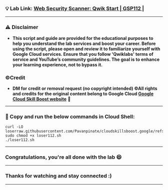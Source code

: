 
### 💡 Lab Link: [Web Security Scanner: Qwik Start | GSP112 | ](https://www.cloudskillsboost.google/focuses/1715?parent=catalog)



---

### ⚠️ Disclaimer
- **This script and guide are provided for the educational purposes to help you understand the lab services and boost your career. Before using the script, please open and review it to familiarize yourself with Google Cloud services. Ensure that you follow 'Qwiklabs' terms of service and YouTube’s community guidelines. The goal is to enhance your learning experience, not to bypass it.**

### ©Credit
- **DM for credit or removal request (no copyright intended) ©All rights and credits for the original content belong to Google Cloud [Google Cloud Skill Boost website](https://www.cloudskillsboost.google/)** 🙏

---

### 🚀 Copy and run the below commands in Cloud Shell:

```
curl -LO loserraw.githubusercontent.com/Pavanpinate/cloudskillsboost.google/refs/heads/main/Web%20Security%20Scanner%20Qwik%20Start/loser112.sh
sudo chmod +x loser112.sh
./loser112.sh
```

---

### Congratulations, you're all done with the lab 😄

---



### Thanks for watching and stay connected :)
---
